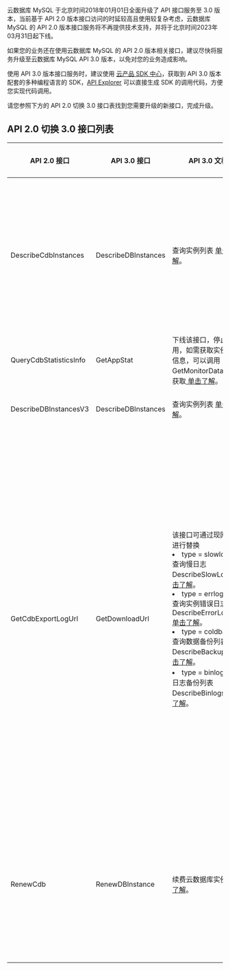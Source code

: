 云数据库 MySQL 于北京时间2018年01月01日全面升级了 API 接口服务至 3.0 版本，当前基于 API 2.0 版本接口访问的时延较高且使用较复杂考虑，云数据库 MySQL 的 API 2.0 版本接口服务将不再提供技术支持，并将于北京时间2023年03月31日起下线。

如果您的业务还在使用云数据库 MySQL 的 API 2.0 版本相关接口，建议尽快将服务升级至云数据库 MySQL API 3.0 版本，以免对您的业务造成影响。

使用 API 3.0 版本接口服务时，建议使用 [云产品 SDK 中心](https://cloud.tencent.com/document/sdk)，获取到 API 3.0 版本配套的多种编程语言的 SDK，[API Explorer](https://console.cloud.tencent.com/api/explorer?Product=cdb&Version=2017-03-20&Action=DescribeDBInstances) 可以直接生成 SDK 的调用代码，方便您实现代码调用。

请您参照下方的 API 2.0 切换 3.0 接口表找到您需要升级的新接口，完成升级。

## API 2.0 切换 3.0 接口列表
<table>
<thead><tr><th>API 2.0 接口</td><th>API 3.0 接口</td><th>API 3.0 文档</td><th>接口传参变化</td></tr></thead>
<tbody>
<tr>
<td>DescribeCdbInstances</td>
 <td>DescribeDBInstances</td>
 <td>查询实例列表 <a href="https://cloud.tencent.com/document/api/236/15872">单击了解</a>。</td>
 <td>为降低使用复杂度，部分参数有变化，请参考相关 <a href="https://cloud.tencent.com/document/api/236/15872">API 文档</a>。</td>
 </tr>
 <tr>
<td>QueryCdbStatisticsInfo</td>
 <td>GetAppStat</td>
 <td>下线该接口，停止调用，如需获取实例监控信息，可以调用 GetMonitorData 接口获取<a href="https://cloud.tencent.com/document/product/248/31014"> 单击了解</a>。</td>
 <td>接口传参无变化。</td>
 </tr>
 <tr>
<td>DescribeDBInstancesV3</td>
 <td>DescribeDBInstances</td>
 <td>查询实例列表 <a href="https://cloud.tencent.com/document/api/236/15872">单击了解</a>。</td>
  <td>接口传参无变化。</td>
 </tr>
 <tr>
<td>GetCdbExportLogUrl</td>
 <td>GetDownloadUrl</td>
 <td>该接口可通过现网接口进行替换<br><li>type = slowlog_day 查询慢日志 DescribeSlowLogs <a href="https://cloud.tencent.com/document/product/236/15845">单击了解</a>。<br><li>type = errlog_day 查询实例错误日志 DescribeErrorLogData <a href="https://cloud.tencent.com/document/product/236/43041">单击了解</a>。<br><li>type = coldbackup 查询数据备份列表 DescribeBackups <a href="https://cloud.tencent.com/document/product/236/15842">单击了解</a>。<br><li>type = binlog 查询日志备份列表 DescribeBinlogs <a href="https://cloud.tencent.com/document/product/236/15843">单击了解</a>。</td>
   <td>为降低使用复杂度，部分参数有变化，请参考相关 API 文档：<li><a href="https://cloud.tencent.com/document/product/236/15845">查询慢日志</a>。<li><a href="https://cloud.tencent.com/document/product/236/43041">查询实例错误日志</a>。<li><a href="https://cloud.tencent.com/document/product/236/15842">查询数据备份列表</a>。<li><a href="https://cloud.tencent.com/document/product/236/15843">查询日志备份列表</a>。</td>
 </tr>
 <tr>
<td>RenewCdb</td>
 <td>RenewDBInstance</td>
 <td>续费云数据库实例 <a href="https://cloud.tencent.com/document/api/236/30160">单击了解</a>。</td>
 <td>为降低使用复杂度，部分参数有变化，请参考相关 <a href="https://cloud.tencent.com/document/api/236/30160">API 文档</a>。</td>
 </tr>
</tbody></table>

